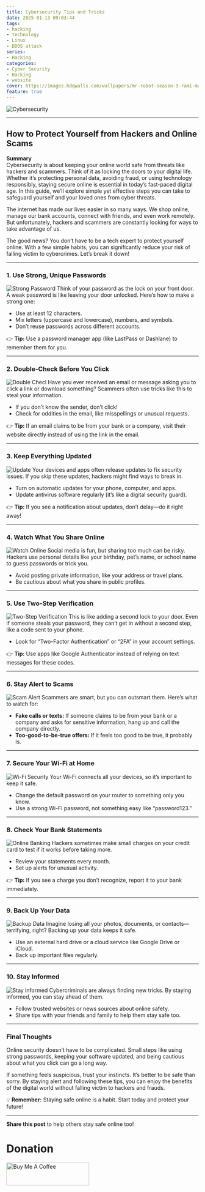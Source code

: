 ```yaml
---
title: Cybersecurity Tips and Tricks
date: 2025-01-13 09:03:44
tags:
- hacking
- technology
- Linux
- DDOS attack
series:
- Hacking
categories:
- Cyber Security
- Hacking
- website
cover: https://images.hdqwalls.com/wallpapers/mr-robot-season-3-rami-malek-w0.jpg
feature: true
---
```


![Cybersecurity](https://images.hdqwalls.com/wallpapers/mr-robot-season-3-rami-malek-w0.jpg)


---

## **How to Protect Yourself from Hackers and Online Scams**  

**Summary**  
Cybersecurity is about keeping your online world safe from threats like hackers and scammers. Think of it as locking the doors to your digital life. Whether it’s protecting personal data, avoiding fraud, or using technology responsibly, staying secure online is essential in today’s fast-paced digital age. In this guide, we’ll explore simple yet effective steps you can take to safeguard yourself and your loved ones from cyber threats.  

The internet has made our lives easier in so many ways. We shop online, manage our bank accounts, connect with friends, and even work remotely. But unfortunately, hackers and scammers are constantly looking for ways to take advantage of us.  

The good news? You don’t have to be a tech expert to protect yourself online. With a few simple habits, you can significantly reduce your risk of falling victim to cybercrimes. Let’s break it down!  

---

### **1. Use Strong, Unique Passwords**  
![Strong Password](https://media.wired.com/photos/641e1a1b43ffd37beea02cdf/4:3/w_4497,h_3373,c_limit/Best%20Password%20Managers%20Gear%20GettyImages-1408198405.png)
Think of your password as the lock on your front door. A weak password is like leaving your door unlocked. Here’s how to make a strong one:  
- Use at least 12 characters.  
- Mix letters (uppercase and lowercase), numbers, and symbols.  
- Don’t reuse passwords across different accounts.  

👉 **Tip:** Use a password manager app (like LastPass or Dashlane) to remember them for you.  

---

### **2. Double-Check Before You Click**
![Double Checl](https://kajabi-storefronts-production.kajabi-cdn.com/kajabi-storefronts-production/sites/45147/images/ypn2Dpe5RPS6CuDNuaIO_Think_before_you_click.jpg)
Have you ever received an email or message asking you to click a link or download something? Scammers often use tricks like this to steal your information.  
- If you don’t know the sender, don’t click!  
- Check for oddities in the email, like misspellings or unusual requests.  

👉 **Tip:** If an email claims to be from your bank or a company, visit their website directly instead of using the link in the email.  

---

### **3. Keep Everything Updated**  
![Update](https://cdn.appuals.com/wp-content/uploads/2020/08/intro-2.jpg)
Your devices and apps often release updates to fix security issues. If you skip these updates, hackers might find ways to break in.  
- Turn on automatic updates for your phone, computer, and apps.  
- Update antivirus software regularly (it’s like a digital security guard).  

👉 **Tip:** If you see a notification about updates, don’t delay—do it right away!  

---

### **4. Watch What You Share Online**  
![Watch Online](https://bpb-us-e1.wpmucdn.com/blogs.uoregon.edu/dist/2/2871/files/2013/08/shutterstock_58591429-22qa8k2.jpg)
Social media is fun, but sharing too much can be risky. Hackers use personal details like your birthday, pet’s name, or school name to guess passwords or trick you.  
- Avoid posting private information, like your address or travel plans.  
- Be cautious about what you share in public profiles.  

---

### **5. Use Two-Step Verification**  
![Two-Step Verification](https://businessresources.bitdefender.com/hubfs/Josue_MFA.jpg)
This is like adding a second lock to your door. Even if someone steals your password, they can’t get in without a second step, like a code sent to your phone.  
- Look for “Two-Factor Authentication” or “2FA” in your account settings.  

👉 **Tip:** Use apps like Google Authenticator instead of relying on text messages for these codes.  

---

### **6. Stay Alert to Scams**  
![Scam Alert](https://benchmarkfcu.org/wp-content/uploads/2021/11/Scam-Alert_v2.jpg)
Scammers are smart, but you can outsmart them. Here’s what to watch for:  
- **Fake calls or texts:** If someone claims to be from your bank or a company and asks for sensitive information, hang up and call the company directly.  
- **Too-good-to-be-true offers:** If it feels too good to be true, it probably is.  

---

### **7. Secure Your Wi-Fi at Home**  
![Wi-Fi Security](https://us.norton.com/content/dam/blogs/images/norton/am/evil-twin-attack-explained-anim.gif)
Your Wi-Fi connects all your devices, so it’s important to keep it safe.  
- Change the default password on your router to something only you know.  
- Use a strong Wi-Fi password, not something easy like “password123.”  

---

### **8. Check Your Bank Statements**  
![Online Banking](https://www.worldbank.org.ge/files/2020/05/future-of-banks.jpg)
Hackers sometimes make small charges on your credit card to test if it works before taking more.  
- Review your statements every month.  
- Set up alerts for unusual activity.  

👉 **Tip:** If you see a charge you don’t recognize, report it to your bank immediately.  

---

### **9. Back Up Your Data**  
![Backup Data](https://www.lifewire.com/thmb/B3ek5KLwgHiMpi8HnT2KZrgnv28=/2120x1414/filters:fill(auto,1)/GettyImages-962574588-d07e325236e84e23971c5f6d5079775e.jpg)
Imagine losing all your photos, documents, or contacts—terrifying, right? Backing up your data keeps it safe.  
- Use an external hard drive or a cloud service like Google Drive or iCloud.  
- Back up important files regularly.  

---

### **10. Stay Informed**  
![Stay informed](https://g.foolcdn.com/editorial/images/538853/newspaper-headlined-breaking-news.jpg)
Cybercriminals are always finding new tricks. By staying informed, you can stay ahead of them.  
- Follow trusted websites or news sources about online safety.  
- Share tips with your friends and family to help them stay safe too.  

---

### **Final Thoughts**  
Online security doesn’t have to be complicated. Small steps like using strong passwords, keeping your software updated, and being cautious about what you click can go a long way.  

If something feels suspicious, trust your instincts. It’s better to be safe than sorry. By staying alert and following these tips, you can enjoy the benefits of the digital world without falling victim to hackers and frauds.  

💡 **Remember:** Staying safe online is a habit. Start today and protect your future!  

--- 

**Share this post** to help others stay safe online too!


# Donation
<a href="https://www.buymeacoffee.com/mistrysiddh" target="_blank"><img src="https://cdn.buymeacoffee.com/buttons/v2/default-yellow.png" alt="Buy Me A Coffee" style="height: 60px !important;width: 217px !important;" ></a>

